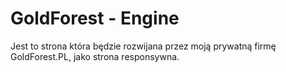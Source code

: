 # GoldForest - Engine
Jest to strona która będzie rozwijana przez moją prywatną firmę GoldForest.PL, jako strona responsywna.
